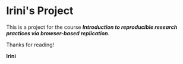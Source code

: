 # Irini's Project

This is a project for the course ***Introduction to reproducible research practices via browser-based replication***.

Thanks for reading!

**Irini**
